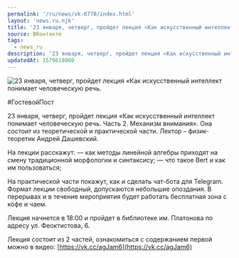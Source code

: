 ```yaml
---
permalink: '/ru/news/vk-6778/index.html'
layout: 'news.ru.njk'
title: '23 января, четверг, пройдет лекция «Как искусственный интеллект понимает человеческую речь.'
source: ВКонтакте
tags:
  - news_ru
description: '23 января, четверг, пройдет лекция «Как искусственный интеллект понимает человеческую речь.'
updatedAt: 1579618860
---
```

![23 января, четверг, пройдет лекция «Как искусственный интеллект понимает человеческую речь.](https://sun9-56.userapi.com/impg/c855616/v855616122/1d71ae/vm_fC3qD5xM.jpg?size=1280x854&quality=96&sign=b4af01bc0a25712744b8f0a330789c53&c_uniq_tag=UTJxkGRVl_nHfKLRSadzYQHKP1TSzFJaL25cL6LEH-U&type=album)

#ГостевойПост

23 января, четверг, пройдет лекция «Как искусственный интеллект понимает человеческую речь. Часть 2. Механизм внимания». Она состоит из теоретической и практической части. Лектор – физик-теоретик Андрей Дашевский.

На лекции расскажут:
— как методы линейной алгебры приходят на смену традиционной морфологии и синтаксису;
— что такое Bert и как им пользоваться;

На практической части покажут, как и сделать чат-бота для Telegram. Формат лекции свободный, допускаются небольшие опоздания. В перерывах и в течение мероприятия будет работать бесплатная зона с кофе и чаем.

Лекция начнется в 18:00 и пройдет в библиотеке им. Платонова по адресу ул. Феоктистова, 6.

Лекция состоит из 2 частей, ознакомиться с содержанием первой можно в видео: [https://vk.cc/agJam6](https://vk.cc/agJam6)

